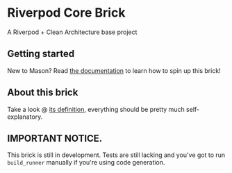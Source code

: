 # Riverpod Core Brick
A Riverpod + Clean Architecture base project

## Getting started
New to Mason? Read [the documentation](https://docs.brickhub.dev/installing) to learn how to spin up this brick!

## About this brick
Take a look @ [its definition](brick/bick.yaml), everything should be pretty much self-explanatory.

## IMPORTANT NOTICE.
This brick is still in development. Tests are still lacking and you've got to run `build_runner` manually if you're using code generation.
